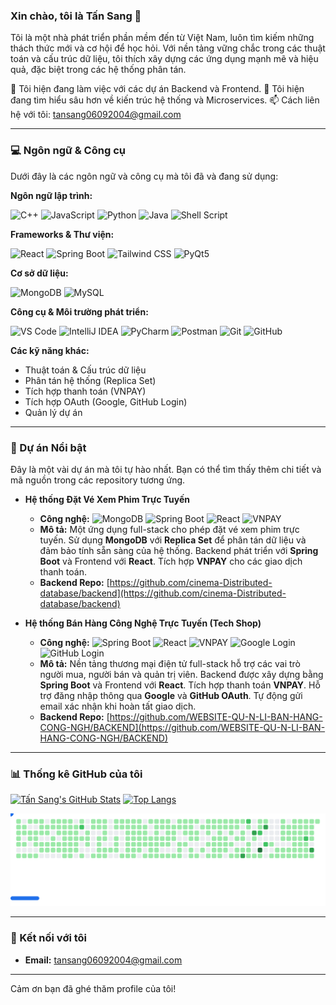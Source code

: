 ### Xin chào, tôi là Tấn Sang 👋

Tôi là một nhà phát triển phần mềm đến từ Việt Nam, luôn tìm kiếm những thách thức mới và cơ hội để học hỏi. Với nền tảng vững chắc trong các thuật toán và cấu trúc dữ liệu, tôi thích xây dựng các ứng dụng mạnh mẽ và hiệu quả, đặc biệt trong các hệ thống phân tán.

🔭 Tôi hiện đang làm việc với các dự án Backend và Frontend.
🌱 Tôi hiện đang tìm hiểu sâu hơn về kiến trúc hệ thống và Microservices.
📫 Cách liên hệ với tôi: tansang06092004@gmail.com

---

### 💻 Ngôn ngữ & Công cụ

Dưới đây là các ngôn ngữ và công cụ mà tôi đã và đang sử dụng:

**Ngôn ngữ lập trình:**
<p align="left">
  <img src="https://img.shields.io/badge/C%2B%2B-00599C?style=for-the-badge&logo=c%2B%2B&logoColor=white" alt="C++" />
  <img src="https://img.shields.io/badge/JavaScript-F7DF1E?style=for-the-badge&logo=javascript&logoColor=black" alt="JavaScript" />
  <img src="https://img.shields.io/badge/Python-3776AB?style=for-the-badge&logo=python&logoColor=white" alt="Python" />
  <img src="https://img.shields.io/badge/Java-007396?style=for-the-badge&logo=java&logoColor=white" alt="Java" />
  <img src="https://img.shields.io/badge/Shell_Script-121011?style=for-the-badge&logo=gnu-bash&logoColor=white" alt="Shell Script" />
</p>

**Frameworks & Thư viện:**
<p align="left">
  <img src="https://img.shields.io/badge/React-61DAFB?style=for-the-badge&logo=react&logoColor=black" alt="React" />
  <img src="https://img.shields.io/badge/Spring_Boot-6DB33F?style=for-the-badge&logo=spring-boot&logoColor=white" alt="Spring Boot" />
  <img src="https://img.shields.io/badge/Tailwind_CSS-06B6D4?style=for-the-badge&logo=tailwind-css&logoColor=white" alt="Tailwind CSS" />
  <img src="https://img.shields.io/badge/PyQt-41CD24?style=for-the-badge&logo=qt&logoColor=white" alt="PyQt5" />
</p>

**Cơ sở dữ liệu:**
<p align="left">
  <img src="https://img.shields.io/badge/MongoDB-47A248?style=for-the-badge&logo=mongodb&logoColor=white" alt="MongoDB" />
  <img src="https://img.shields.io/badge/MySQL-4479A1?style=for-the-badge&logo=mysql&logoColor=white" alt="MySQL" />
</p>

**Công cụ & Môi trường phát triển:**
<p align="left">
  <img src="https://img.shields.io/badge/VS_Code-007ACC?style=for-the-badge&logo=visual-studio-code&logoColor=white" alt="VS Code" />
  <img src="https://img.shields.io/badge/IntelliJ_IDEA-000000?style=for-the-badge&logo=intellij-idea&logoColor=white" alt="IntelliJ IDEA" />
  <img src="https://img.shields.io/badge/PyCharm-000000?style=for-the-badge&logo=pycharm&logoColor=white" alt="PyCharm" />
  <img src="https://img.shields.io/badge/Postman-FF6C37?style=for-the-badge&logo=postman&logoColor=white" alt="Postman" />
  <img src="https://img.shields.io/badge/Git-F05032?style=for-the-badge&logo=git&logoColor=white" alt="Git" />
  <img src="https://img.shields.io/badge/GitHub-181717?style=for-the-badge&logo=github&logoColor=white" alt="GitHub" />
</p>

**Các kỹ năng khác:**
* Thuật toán & Cấu trúc dữ liệu
* Phân tán hệ thống (Replica Set)
* Tích hợp thanh toán (VNPAY)
* Tích hợp OAuth (Google, GitHub Login)
* Quản lý dự án

---

### 🚀 Dự án Nổi bật

Đây là một vài dự án mà tôi tự hào nhất. Bạn có thể tìm thấy thêm chi tiết và mã nguồn trong các repository tương ứng.

* **Hệ thống Đặt Vé Xem Phim Trực Tuyến**
    * **Công nghệ:** <img src="https://img.shields.io/badge/MongoDB-47A248?style=for-the-badge&logo=mongodb&logoColor=white" alt="MongoDB" /> <img src="https://img.shields.io/badge/Spring_Boot-6DB33F?style=for-the-badge&logo=spring-boot&logoColor=white" alt="Spring Boot" /> <img src="https://img.shields.io/badge/React-61DAFB?style=for-the-badge&logo=react&logoColor=black" alt="React" /> <img src="https://img.shields.io/badge/VNPAY-0099D6?style=for-the-badge&logo=vnpay&logoColor=white" alt="VNPAY" />
    * **Mô tả:** Một ứng dụng full-stack cho phép đặt vé xem phim trực tuyến. Sử dụng **MongoDB** với **Replica Set** để phân tán dữ liệu và đảm bảo tính sẵn sàng của hệ thống. Backend phát triển với **Spring Boot** và Frontend với **React**. Tích hợp **VNPAY** cho các giao dịch thanh toán.
    * **Backend Repo:** [https://github.com/cinema-Distributed-database/backend](https://github.com/cinema-Distributed-database/backend)

* **Hệ thống Bán Hàng Công Nghệ Trực Tuyến (Tech Shop)**
    * **Công nghệ:** <img src="https://img.shields.io/badge/Spring_Boot-6DB33F?style=for-the-badge&logo=spring-boot&logoColor=white" alt="Spring Boot" /> <img src="https://img.shields.io/badge/React-61DAFB?style=for-the-badge&logo=react&logoColor=black" alt="React" /> <img src="https://img.shields.io/badge/VNPAY-0099D6?style=for-the-badge&logo=vnpay&logoColor=white" alt="VNPAY" /> <img src="https://img.shields.io/badge/Google-4285F4?style=for-the-badge&logo=google&logoColor=white" alt="Google Login" /> <img src="https://img.shields.io/badge/GitHub-181717?style=for-the-badge&logo=github&logoColor=white" alt="GitHub Login" />
    * **Mô tả:** Nền tảng thương mại điện tử full-stack hỗ trợ các vai trò người mua, người bán và quản trị viên. Backend được xây dựng bằng **Spring Boot** và Frontend với **React**. Tích hợp thanh toán **VNPAY**. Hỗ trợ đăng nhập thông qua **Google** và **GitHub OAuth**. Tự động gửi email xác nhận khi hoàn tất giao dịch.
    * **Backend Repo:** [https://github.com/WEBSITE-QU-N-LI-BAN-HANG-CONG-NGH/BACKEND](https://github.com/WEBSITE-QU-N-LI-BAN-HANG-CONG-NGH/BACKEND)

---

### 📊 Thống kê GitHub của tôi

[![Tấn Sang's GitHub Stats](https://github-readme-stats.vercel.app/api?username=sangvirgo&show_icons=true&theme=dark&hide_title=true)](https://github.com/sangvirgo)
[![Top Langs](https://github-readme-stats.vercel.app/api/top-langs/?username=sangvirgo&layout=compact&theme=dark&hide_title=true)](https://github.com/sangvirgo)


<picture>
  <source
    media="(prefers-color-scheme: dark)"
    srcset="images/breakout-dark.svg"
  />
  <source
    media="(prefers-color-scheme: light)"
    srcset="images/breakout-light.svg"
  />
  <img alt="Breakout Game" src="images/breakout-light.svg" />
</picture>

---

### 🔗 Kết nối với tôi
* **Email:** tansang06092004@gmail.com

---

Cảm ơn bạn đã ghé thăm profile của tôi!
